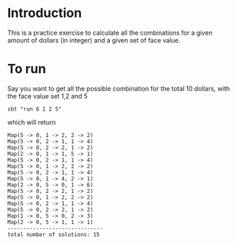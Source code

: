 # Introduction

This is a practice exercise to calculate all the combinations for a given amount of dollars (in integer) and a given set of face value.

# To run

Say you want to get all the possible combination for the total 10 dollars, with the face value set 1,2 and 5

`sbt "run 6 1 2 5"`

which will return
```
Map(5 -> 0, 1 -> 2, 2 -> 2)
Map(5 -> 0, 2 -> 1, 1 -> 4)
Map(5 -> 0, 2 -> 2, 1 -> 2)
Map(2 -> 0, 1 -> 1, 5 -> 1)
Map(5 -> 0, 2 -> 1, 1 -> 4)
Map(5 -> 0, 1 -> 2, 2 -> 2)
Map(5 -> 0, 2 -> 1, 1 -> 4)
Map(5 -> 0, 1 -> 4, 2 -> 1)
Map(2 -> 0, 5 -> 0, 1 -> 6)
Map(5 -> 0, 2 -> 2, 1 -> 2)
Map(5 -> 0, 1 -> 2, 2 -> 2)
Map(5 -> 0, 2 -> 1, 1 -> 4)
Map(5 -> 0, 2 -> 2, 1 -> 2)
Map(1 -> 0, 5 -> 0, 2 -> 3)
Map(2 -> 0, 5 -> 1, 1 -> 1)
------------------------------
total number of solutions: 15
```

